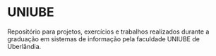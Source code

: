 # UNIUBE
Repositório para projetos, exercícios e trabalhos realizados durante a graduação em sistemas de informação pela faculdade UNIUBE de Uberlândia.
